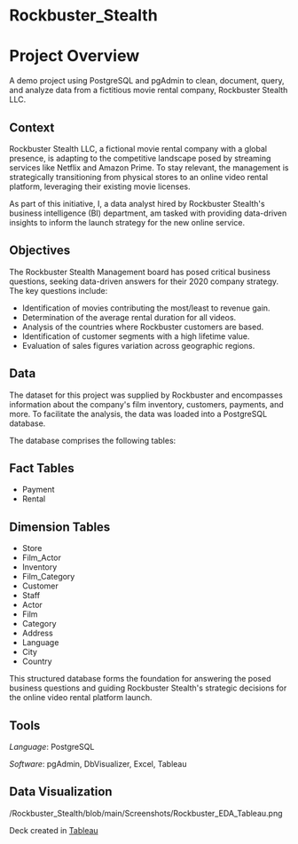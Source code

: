 # Rockbuster_Stealth

# Project Overview

A demo project using PostgreSQL and pgAdmin to clean, document, query, and analyze data from a fictitious movie rental company, Rockbuster Stealth LLC.

## Context

Rockbuster Stealth LLC, a fictional movie rental company with a global presence, is adapting to the competitive landscape posed by streaming services like Netflix and Amazon Prime. To stay relevant, the management is strategically transitioning from physical stores to an online video rental platform, leveraging their existing movie licenses.

As part of this initiative, I, a data analyst hired by Rockbuster Stealth's business intelligence (BI) department, am tasked with providing data-driven insights to inform the launch strategy for the new online service.

## Objectives

The Rockbuster Stealth Management board has posed critical business questions, seeking data-driven answers for their 2020 company strategy. The key questions include:

- Identification of movies contributing the most/least to revenue gain.
- Determination of the average rental duration for all videos.
- Analysis of the countries where Rockbuster customers are based.
- Identification of customer segments with a high lifetime value.
- Evaluation of sales figures variation across geographic regions.

## Data

The dataset for this project was supplied by Rockbuster and encompasses information about the company's film inventory, customers, payments, and more. To facilitate the analysis, the data was loaded into a PostgreSQL database.

The database comprises the following tables:

## Fact Tables

- Payment
- Rental

## Dimension Tables

- Store
- Film_Actor
- Inventory
- Film_Category
- Customer
- Staff
- Actor
- Film
- Category
- Address
- Language
- City
- Country

This structured database forms the foundation for answering the posed business questions and guiding Rockbuster Stealth's strategic decisions for the online video rental platform launch.


## Tools

_Language_: PostgreSQL

_Software_: pgAdmin, DbVisualizer, Excel, Tableau

## Data Visualization

/Rockbuster_Stealth/blob/main/Screenshots/Rockbuster_EDA_Tableau.png

Deck created in [Tableau](https://public.tableau.com/app/profile/greta.lawani/viz/3_10RockbusterStealthLLC/RockbusterCompetitivenessAnalysis)
